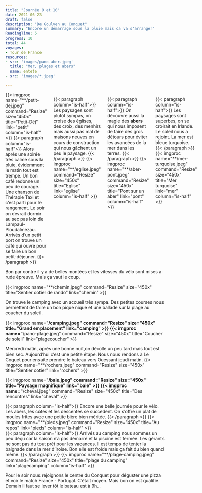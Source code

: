 ```yaml
---
title: "Journée 9 et 10"
date: 2021-06-23
draft: false
description: "De Goulven au Conquet"
summary: "Encore un démarrage sous la pluie mais ca va s'arranger"
ReadingTime: 5
progress: 10
total: 44
voyages:
- Tour de France
resources:
- src: 'images/pano-aber.jpeg'
  title: "Mer, plages et abers"
  name: entete
- src: 'images/*.jpeg'

---
```


<div class="columns is-multiline">
{{< imgproc name="**/petit-dej.jpeg" command="Resize" size="450x" title="Petit-Déj" link="petit" column="is-half" >}}
{{< paragraph column="is-half">}}
Alors après une soirée très calme sous la pluie, évidemment le matin tout est trempé. Un bon café redonne un peu de courage. Une chanson de Thérapie Taxi et c’est parti pour le rangement. Le soir on devrait dormir au sec pas loin de Lampaul-Ploudalmézau. Arrivés d’un petit port on trouve un café qui ouvre pour se faire un bon petit-déjeuner.
{{< /paragraph >}}

{{< paragraph column="is-half">}}
Les paysages sont plutôt sympas, on croise des églises, des croix, des menhirs mais aussi pas mal de maisons neuves en cours de construction qui nous gâchent un peu le paysage. 
{{< /paragraph >}}
{{< imgproc name="**/eglise.jpeg" command="Resize" size="450x" title="Eglise" link="eglise" column="is-half" >}}

{{< paragraph column="is-half">}}
On découvre aussi la magie des **abers** qui nous imposent de faire des gros détours pour éviter les avancées de la mer dans les terres.
{{< /paragraph >}}
{{< imgproc name="**/aber-pont.jpeg" command="Resize" size="450x" title="Pont sur un aber" link="pont" column="is-half" >}}

{{< paragraph column="is-half">}}
Les paysages sont superbes, on se croirait en Irlande. Le soleil nous a rejoint. 
La mer est bleue turquoise.
{{< /paragraph >}}
{{< imgproc name="**/mer-turquoise.jpeg" command="Resize" size="450x" title="Mer turquoise" link="mer" column="is-half" >}}

</div>

Bon par contre il y a de belles montées et les vitesses du vélo sont  mises à rude épreuve. Mais ça vaut le coup.

{{< imgproc name="**/chemin.jpeg" command="Resize" size="450x" title="Sentier cotier de rando" link="chemin" >}}

On trouve le camping avec un accueil très sympa. Des petites courses nous permettent de faire un bon pique nique et une ballade sur la plage au coucher du soleil. 

{{< imgproc name="**/camping.jpeg" command="Resize" size="450x" title="Grand emplacement" link="camping" >}}
{{< imgproc name="**/pano-plage.jpeg" command="Resize" size="450x" title="Coucher de soleil" link="plagecoucher" >}}

Mercredi matin, après une bonne nuit,on décolle un peu tard mais tout est bien sec. Aujourd’hui c’est une petite étape. Nous nous rendons à Le Coquet pour ensuite prendre le bateau vers Ouessant jeudi matin. 
{{< imgproc name="**/rochers.jpeg" command="Resize" size="450x" title="Sentier cotier" link="rochers" >}}

{{< imgproc name="**/baie.jpeg" command="Resize" size="450x" title="Paysage magnifique" link="baie" >}}
{{< imgproc name="**/cheval.jpeg" command="Resize" size="450x" title="Des rencontres" link="cheval" >}}

<div class="columns is-multiline">
{{< paragraph column="is-half">}}
Encore une  belle journée pour le vélo. Les abers, les côtes et les descentes se succèdent. On s’offre un plat de moules frites avec une petite bière bien méritée. 
{{< /paragraph >}}
{{< imgproc name="**/pieds.jpeg" command="Resize" size="450x" title="Au repos" link="pieds" column="is-half" >}}
</div>

<div class="columns is-multiline">
{{< paragraph column="is-half">}}
Arrivés au camping nous sommes un peu déçu car la saison n’a pas démarré et la piscine est fermée. Les gérants ne sont pas du tout prêt pour les vacances. 
Il est temps de tenter la baignade dans la mer d’Iroise. Bon elle est froide mais ça fait du bien quand même.
{{< /paragraph >}}
{{< imgproc name="**/plage-camping.jpeg" command="Resize" size="450x" title="plage du camping" link="plagecamping" column="is-half" >}}
</div>

Pour le soir nous rejoignons le centre du Conquet pour déguster une pizza et voir le match France - Portugal. C’était moyen. Mais bon on est qualifié.
Demain il faut se lever tôt le bateau est à 9h...